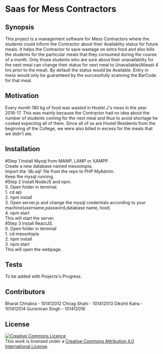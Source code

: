 # Saas for Mess Contractors

## Synopsis

This project is a management software for Mess Contractors where the students could inform the Contractor about their Availablity status for future meals. It helps the Contractor to save wastage on extra food and also bills the students for the particular meals that they consumed during the course of a month. Only those students who are sure about their unavailablity for the next meal can change their status for next meal to  Unavailable(Atleast 4 hrs prior to the meal). By default the status would be Available. Entry in mess would only be guaranteed by the successfully scanning the BarCode for that meal.

## Motivation

Every month 180 kg of food was wasted in Hostel J's mess in the year 2016-17. This was mainly because the Contractor had no idea about the number of students coming for the next meal and thus to avoid shortage he cooked expecting all of them. Since all of us are Hostel Residents from the beginning of the College, we were also billed in excess for the meals that we didn't ate.

## Installation

#Step 1
Install Mysql from MAMP, LAMP or XAMPP. <br/>Create a new database named messotopia.<br/>Import the 'db.sql' file from the repo to PHP MyAdmin.<br/>
Keep the mysql running.<br/>
#Step 2
Install NodeJS and npm. <br/>
    0. Open folder in terminal.<br/>
    1. cd api<br/>
    2. npm install<br/>
    3. Open server.js and change the mysql credentials according to your machine(username,password,database name, host)<br/>
    4. npm start<br/>
This will start the server.<br/>
#Step 3
Install ReactJS.<br/>
    0. Open folder in terminal<br/>
    1. cd messotopia<br/>
    2. npm install<br/>
    3. npm start<br/>
This will open the webpage.<br/>

## Tests

To be added with Projects's Progress.

## Contributors

Bharat Chhabra - 101412012
Chirag Shahi - 101412013
Dikshit Kalra - 101412014
Gursimran Singh - 101412016

## License
<a rel="license" href="http://creativecommons.org/licenses/by/4.0/"><img alt="Creative Commons Licence" style="border-width:0" src="https://i.creativecommons.org/l/by/4.0/88x31.png" /></a><br />This work is licensed under a <a rel="license" href="http://creativecommons.org/licenses/by/4.0/">Creative Commons Attribution 4.0 International License</a>.
